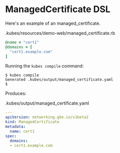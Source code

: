 # ManagedCertificate DSL

Here's an example of an managed_certificate.

.kubes/resources/demo-web/managed_certificate.rb

```ruby
@name = "cert1"
@domains = [
  "cert1.example.com"
]
```

Running the `kubes compile` command:

    $ kubes compile
    Generated .kubes/output/managed_certificate.yaml
    $

Produces:

.kubes/output/managed_certificate.yaml

```yaml
---
apiVersion: networking.gke.io/v1beta2
kind: ManagedCertificate
metadata:
  name: cert1
spec:
  domains:
  - cert1.example.com
```
